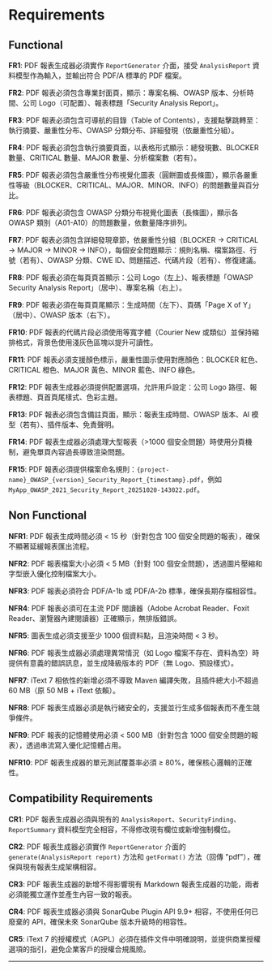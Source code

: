 # Requirements

## Functional

**FR1**: PDF 報表生成器必須實作 `ReportGenerator` 介面，接受 `AnalysisReport` 資料模型作為輸入，並輸出符合 PDF/A 標準的 PDF 檔案。

**FR2**: PDF 報表必須包含專業封面頁，顯示：專案名稱、OWASP 版本、分析時間、公司 Logo（可配置）、報表標題「Security Analysis Report」。

**FR3**: PDF 報表必須包含可導航的目錄（Table of Contents），支援點擊跳轉至：執行摘要、嚴重性分布、OWASP 分類分布、詳細發現（依嚴重性分組）。

**FR4**: PDF 報表必須包含執行摘要頁面，以表格形式顯示：總發現數、BLOCKER 數量、CRITICAL 數量、MAJOR 數量、分析檔案數（若有）。

**FR5**: PDF 報表必須包含嚴重性分布視覺化圖表（圓餅圖或長條圖），顯示各嚴重性等級（BLOCKER、CRITICAL、MAJOR、MINOR、INFO）的問題數量與百分比。

**FR6**: PDF 報表必須包含 OWASP 分類分布視覺化圖表（長條圖），顯示各 OWASP 類別（A01-A10）的問題數量，依數量降序排列。

**FR7**: PDF 報表必須包含詳細發現章節，依嚴重性分組（BLOCKER → CRITICAL → MAJOR → MINOR → INFO），每個安全問題顯示：規則名稱、檔案路徑、行號（若有）、OWASP 分類、CWE ID、問題描述、代碼片段（若有）、修復建議。

**FR8**: PDF 報表必須在每頁頁首顯示：公司 Logo（左上）、報表標題「OWASP Security Analysis Report」（居中）、專案名稱（右上）。

**FR9**: PDF 報表必須在每頁頁尾顯示：生成時間（左下）、頁碼「Page X of Y」（居中）、OWASP 版本（右下）。

**FR10**: PDF 報表的代碼片段必須使用等寬字體（Courier New 或類似）並保持縮排格式，背景色使用淺灰色區塊以提升可讀性。

**FR11**: PDF 報表必須支援顏色標示，嚴重性圖示使用對應顏色：BLOCKER 紅色、CRITICAL 橙色、MAJOR 黃色、MINOR 藍色、INFO 綠色。

**FR12**: PDF 報表生成器必須提供配置選項，允許用戶設定：公司 Logo 路徑、報表標題、頁首頁尾樣式、色彩主題。

**FR13**: PDF 報表必須包含備註頁面，顯示：報表生成時間、OWASP 版本、AI 模型（若有）、插件版本、免責聲明。

**FR14**: PDF 報表生成器必須處理大型報表（>1000 個安全問題）時使用分頁機制，避免單頁內容過長導致渲染問題。

**FR15**: PDF 報表必須提供檔案命名規則：`{project-name}_OWASP_{version}_Security_Report_{timestamp}.pdf`，例如 `MyApp_OWASP_2021_Security_Report_20251020-143022.pdf`。

## Non Functional

**NFR1**: PDF 報表生成時間必須 < 15 秒（針對包含 100 個安全問題的報表），確保不顯著延緩報表匯出流程。

**NFR2**: PDF 報表檔案大小必須 < 5 MB（針對 100 個安全問題），透過圖片壓縮和字型嵌入優化控制檔案大小。

**NFR3**: PDF 報表必須符合 PDF/A-1b 或 PDF/A-2b 標準，確保長期存檔相容性。

**NFR4**: PDF 報表必須可在主流 PDF 閱讀器（Adobe Acrobat Reader、Foxit Reader、瀏覽器內建閱讀器）正確顯示，無排版錯誤。

**NFR5**: 圖表生成必須支援至少 1000 個資料點，且渲染時間 < 3 秒。

**NFR6**: PDF 報表生成器必須處理異常情況（如 Logo 檔案不存在、資料為空）時提供有意義的錯誤訊息，並生成降級版本的 PDF（無 Logo、預設樣式）。

**NFR7**: iText 7 相依性的新增必須不導致 Maven 編譯失敗，且插件總大小不超過 60 MB（原 50 MB + iText 依賴）。

**NFR8**: PDF 報表生成器必須是執行緒安全的，支援並行生成多個報表而不產生競爭條件。

**NFR9**: PDF 報表的記憶體使用必須 < 500 MB（針對包含 1000 個安全問題的報表），透過串流寫入優化記憶體占用。

**NFR10**: PDF 報表生成器的單元測試覆蓋率必須 ≥ 80%，確保核心邏輯的正確性。

## Compatibility Requirements

**CR1**: PDF 報表生成器必須與現有的 `AnalysisReport`、`SecurityFinding`、`ReportSummary` 資料模型完全相容，不得修改現有欄位或新增強制欄位。

**CR2**: PDF 報表生成器必須實作 `ReportGenerator` 介面的 `generate(AnalysisReport report)` 方法和 `getFormat()` 方法（回傳 "pdf"），確保與現有報表生成架構相容。

**CR3**: PDF 報表生成器的新增不得影響現有 Markdown 報表生成器的功能，兩者必須能獨立運作並產生內容一致的報表。

**CR4**: PDF 報表生成器必須與 SonarQube Plugin API 9.9+ 相容，不使用任何已廢棄的 API，確保未來 SonarQube 版本升級時的相容性。

**CR5**: iText 7 的授權模式（AGPL）必須在插件文件中明確說明，並提供商業授權選項的指引，避免企業客戶的授權合規風險。

---
